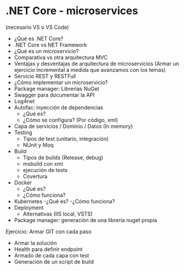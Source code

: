 # .NET Core - microservices
(necesario VS o VS Code)
- ¿Qué es .NET Core?
- .NET Core vs NET Framework
- ¿Qué es un microservicio?
- Comparativa vs otra arquitectura MVC
- Ventajas y desventajas de arquitectura de microservicios
(Armar un ejercicio incremental a medida que avanzamos con los temas)
- Servicio REST y RESTFull
- ¿Cómo implementar un microservicio?
- Package manager: Librerias NuGet
- Swagger para documentar la API
- Log4net
- Autofac: inyección de dependencias
	- ¿Qué es?
	- ¿Cómo se configura? (Por código, xml)
- Capa de servicios / Dominio / Datos (In memory)
- Testing
	- Tipos de test (unitario, integración)
	- NUnit y Moq
- Build
	- Tipos de builds (Release, debug)
	- msbuild con xml
	- ejecución de tests
	- Covertura
- Docker
	- ¿Qué es?
	- ¿Cómo funciona?
- Kubernetes
	-¿Qué es?
	-¿Cómo funciona?
- Deployment
	- Alternativas (IIS local, VSTS)
- Package manager: generación de una librería nuget propia

Ejercicio: Armar GIT con cada paso
- Armar la solución
- Health para definir endpoint
- Armado de cada capa con test
- Generación de un script de build
